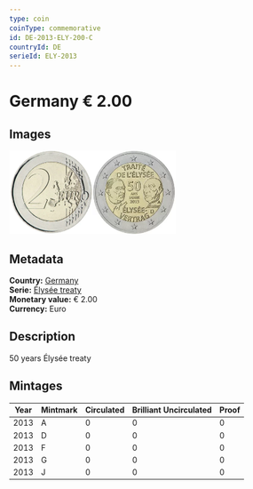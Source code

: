 ```yaml
---
type: coin
coinType: commemorative
id: DE-2013-ELY-200-C
countryId: DE
serieId: ELY-2013
---
```


# Germany € 2.00

## Images

<img src="../../Images/common-2007-200.webp" height="150" alt="Front image"><img src="Images/DE-2013-200.webp" height="150" alt="Back image">

## Metadata

**Country:** [Germany](../../Countries/Germany/index.md)\
**Serie:** [Élysée treaty](index.md)\
**Monetary value:** € 2.00\
**Currency:** Euro

## Description

50 years Élysée treaty

## Mintages

| Year | Mintmark | Circulated | Brilliant Uncirculated | Proof |
| ---- | -------- | ---------- | ---------------------- | ----- |
| 2013 | A | 0| 0 | 0 |
| 2013 | D | 0| 0 | 0 |
| 2013 | F | 0| 0 | 0 |
| 2013 | G | 0| 0 | 0 |
| 2013 | J | 0| 0 | 0 |
